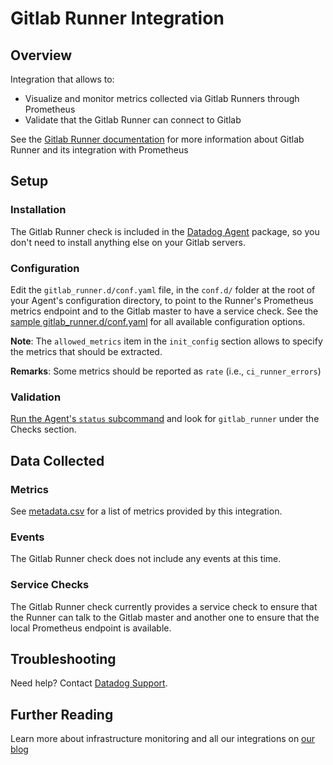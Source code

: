 # Gitlab Runner Integration

## Overview

Integration that allows to:

* Visualize and monitor metrics collected via Gitlab Runners through Prometheus
* Validate that the Gitlab Runner can connect to Gitlab

See the [Gitlab Runner documentation][7] for
more information about Gitlab Runner and its integration with Prometheus

## Setup
### Installation

The Gitlab Runner check is included in the [Datadog Agent][1] package, so you don't need to install anything else on your Gitlab servers.

### Configuration

Edit the `gitlab_runner.d/conf.yaml` file, in the `conf.d/` folder at the root of your Agent's configuration directory, to point to the Runner's Prometheus metrics endpoint and to the Gitlab master to have a service check.
See the [sample gitlab_runner.d/conf.yaml][2] for all available configuration options.

**Note**: The `allowed_metrics` item in the `init_config` section allows to specify the metrics that should be extracted.

**Remarks**: Some metrics should be reported as `rate` (i.e., `ci_runner_errors`)

### Validation

[Run the Agent's `status` subcommand][3] and look for `gitlab_runner` under the Checks section.

## Data Collected
### Metrics
See [metadata.csv][4] for a list of metrics provided by this integration.

### Events
The Gitlab Runner check does not include any events at this time.

### Service Checks
The Gitlab Runner check currently provides a service check to ensure that the Runner can talk to the Gitlab master and another one to ensure that the
local Prometheus endpoint is available.

## Troubleshooting
Need help? Contact [Datadog Support][5].

## Further Reading
Learn more about infrastructure monitoring and all our integrations on [our blog][6]


[1]: https://app.datadoghq.com/account/settings#agent
[2]: https://github.com/DataDog/integrations-core/blob/master/gitlab_runner/datadog_checks/gitlab_runner/data/conf.yaml.example
[3]: https://docs.datadoghq.com/agent/faq/agent-commands/#agent-status-and-information
[4]: https://github.com/DataDog/integrations-core/blob/master/gitlab_runner/metadata.csv
[5]: https://docs.datadoghq.com/help/
[6]: https://www.datadoghq.com/blog/
[7]: https://docs.gitlab.com/runner/monitoring/README.html
